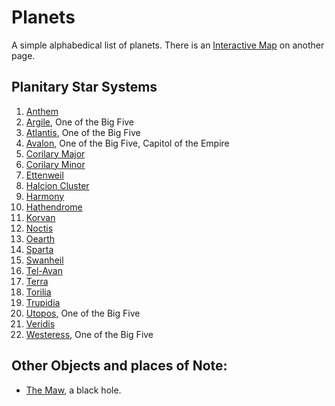# Planets
A simple alphabedical list of planets. There is an [Interactive Map](../planets-interactive) on another page.

## Planitary Star Systems
1. [Anthem](anthem.html)
1. [Argile](argile.html), One of the Big Five
1. [Atlantis](atlantis.html), One of the Big Five
1. [Avalon](avalon.html), One of the Big Five, Capitol of the Empire
1. [Corilary Major](corilary-major.html)
1. [Corilary Minor](corilary-minor.html)
1. [Ettenweil](ettenweil.html)
1. [Halcion Cluster](halcion-cluster.html)
1. [Harmony](harmony.html)
1. [Hathendrome](hathendrome.html)
1. [Korvan](korvan.html)
1. [Noctis](noctis.html)
1. [Oearth](oearth.html)
1. [Sparta](sparta.html)
1. [Swanheil](swanheil)
1. [Tel-Avan](tel-avan.html)
1. [Terra](terra.html)
1. [Torilia](torilia.html)
1. [Trupidia](trupidia.html)
1. [Utopos](utopos.html), One of the Big Five
1. [Veridis](veridis.html)
1. [Westeress](westeress.html), One of the Big Five

## Other Objects and places of Note:

 * [The Maw](the-maw.html), a black hole.

